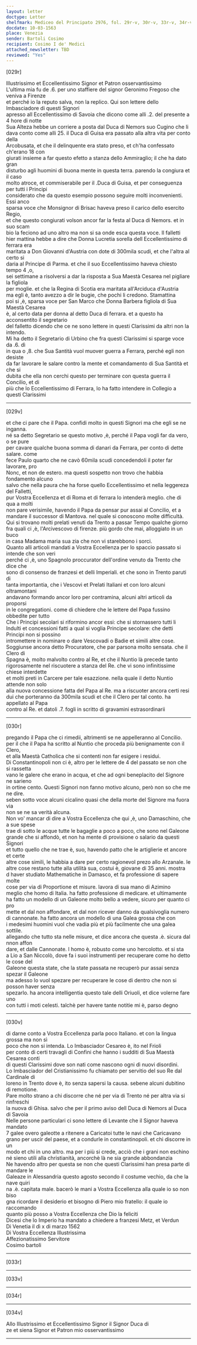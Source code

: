 ```yaml
---
layout: letter
doctype: Letter
shelfmark: Mediceo del Principato 2976, fol. 29r-v, 30r-v, 33r-v, 34r-v
docdate: 10-03-1563
place: Venezia
sender: Bartoli Cosimo
recipient: Cosimo I de' Medici
attached_newsletter: TBD
reviewed: "Yes"
---
```


[029r]  
  
  
Illustrissimo et Eccellentissimo Signor et Patron osservantissimo  
L'ultima mia fu de .6. per uno staffiere del signor Geronimo Fregoso che veniva a Firenze  
et perché io la reputo salva, non la replico. Qui son lettere dello Imbasciadore di questi Signori  
apresso all Eccellentissimo di Savoia che dicono come alli .2. del presente a 4 hore di notte  
Sua Alteza hebbe un corriere a posta dal Duca di Nemors suo Cugino che li  
dava conto come alli 25. il Duca di Guisa era passato alla altra vita per conto della  
Arcobusata, et che il delinquente era stato preso, et ch'ha confessato ch'erano 18 con  
giurati insieme a far questo efetto a stanza dello Ammiraglio; il che ha dato gran  
disturbo agli huomini di buona mente in questa terra. parendo la congiura et il caso  
molto atroce, et commiserabile per il .Duca di Guisa, et per conseguenza per tutti i Principi  
considerato che da questo esempio possono seguire molti inconvenienti. Essi anco  
sparsa voce che Monsignor di Brisac haveva preso il carico dello esercito Regio,  
et che questo congiurati volson ancor far la festa al Duca di Nemors. et in suo scam  
bio la feciono ad uno altro ma non si sa onde esca questa voce. Il falletti  
hier mattina hebbe a dire che Donna Lucretia sorella dell Eccellentissimo di ferrara era  
maritata a Don Giovanni d'Austria con dote di 300mila scudi, et che l'altra al certo si  
daria al Principe di Parma. et che il suo Eccellentissimo haveva chiesto tempo 4 ,o,  
sei settimane a risolversi a dar la risposta a Sua Maestà Cesarea nel pigliare la figliola  
per moglie. et che la Regina di Scotia era maritata all'Arciduca d'Austria  
ma egli è, tanto avezzo a dir le bugie, che pochi li credono. Stamattina  
poi si ,è, sparsa voce per San Marco che Donna Barbera figliola di Sua Maestà Cesarea  
è, al certo data per donna al detto Duca di ferrara. et a questo ha acconsentito il segretario  
del falletto dicendo che ce ne sono lettere in questi Clarissimi da altri non la intendo.  
Mi ha detto il Segretario di Urbino che fra questi Clarissimi si sparge voce da .6. dì  
in qua o ,8. che Sua Santità vuol muover guerra a Ferrara, perché egli non desiste  
da far lavorare le salare contro la mente et comandamento di Sua Santità et che si  
dubita che ella non cerchi questo per terminare con questa guerra il Concilio, et di  
più che lo Eccellentissimo di Ferrara, lo ha fatto intendere in Collegio a questi Clarissimi  
  
---  

[029v]  
  
  
et che ci pare che il Papa. confidi molto in questi Signori ma che egli se ne inganna.  
né sa detto Segretario se questo motivo ,è, perché il Papa vogli far da vero, o se pure  
per cavare qualche buona somma di danari da Ferrara, per conto di dette salare. come  
fece Paulo quarto che ne cavò 60mila scudi concedendoli il poter far lavorare, pro  
Nonc, et non de estero. ma questi sospetto non trovo che habbia fondamento alcuno  
salvo che nella paura che ha forse quello Eccellentissimo et nella leggereza del Falletti,  
pur Vostra Eccellenza et di Roma et di ferrara lo intenderà meglio. che di qua a molti  
non pare verisimile, havendo il Papa da pensar pur assai al Concilio, et a  
mandare il successor di Mantova. nel quale si conoscono molte difficultà.  
Qui si trovano molti prelati venuti da Trento a passar Tempo qualche giorno  
fra quali ci ,è, l'Arcivescovo di firenze. più gordo che mai, alloggiato in un buco  
in casa Madama maria sua zia che non vi starebbono i sorci.  
Quanto alli articoli mandati a Vostra Eccellenza per lo spaccio passato si intende che son veri  
perché ci ,è, uno Spagnolo proccurator dell'ordine venuto da Trento che dice che  
sono di consenso de franzesi et delli Imperiali. et che sono in Trento paruti di  
tanta importantia, che i Vescovi et Prelati Italiani et con loro alcuni oltramontani  
andavano formando ancor loro per contramina, alcuni altri articoli da proporsi  
in le congregationi. come di chiedere che le lettere del Papa fussino obbedite per tutto  
Che i Principi secolari si riformino ancor essi: che si stornassero tutti li  
Indulti et concessioni fatti a qual si voglia Principe secolare: che detti Principi non si possino  
intromettere in nominare o dare Vescovadi o Badie et simili altre cose.  
Soggiunse ancora detto Procuratore, che par parsona molto sensata. che il Clero di  
Spagna è, molto malvolto contro al Re, et che il Nuntio là precede tanto  
rigorosamente nel riscuotere a stanza del Re. che vi sono infinitissime chiese interdette  
et molti preti in Carcere per tale esazzione. nella quale il detto Nuntio attende non solo  
alla nuova concessione fatta del Papa al Re. ma a riscuoter ancora certi resi  
dui che porteranno da 300mila scudi et che il Clero per tal conto. ha appellato al Papa  
contro al Re. et datoli .7. fogli in scritto di gravamini estrasordinarii  
  
---  

[030r]  
  
  
pregando il Papa che ci rimedii, altrimenti se ne appelleranno al Concilio.  
per il che il Papa ha scritto al Nuntio che proceda più benignamente con il Clero,  
et alla Maestà Catholica che si contenti non far esigere i residui.  
Di Constantinopoli non ci è, altro per le lettere de 4 del passato se non che si rassetta  
vano le galere che erano in acqua, et che ad ogni beneplacito del Signore ne sarieno  
in ortine cento. Questi Signori non fanno motivo alcuno, però non so che me ne dire.  
seben sotto voce alcuni cicalino quasi che della morte del Signore ma fuora via  
non se ne sa verità alcuna.  
Non vo' mancar di dire a Vostra Eccellenza che qui ,è, uno Damaschino, che a sue spese  
trae di sotto le acque tutte le bagaglie a poco a poco, che sono nel Galeone  
grande che si affondò, et non ha mente di provisione o salario da questi Signori  
et tutto quello che ne trae è, suo, havendo patto che le artiglierie et ancore et certe  
altre cose simili, le habbia a dare per certo ragionevol prezo allo Arzanale. le  
altre cose restano tutte alla utilità sua, costui è, giovane di 35 anni. mostra  
d haver studiato Mathematiche in Damasco, et fa professione di sapere molte  
cose per via di Proportione et misure. lavora di sua mano di Azimino  
meglio che homo di Italia. ha fatto professione di medicare. et ultimamente  
ha fatto un modello di un Galeone molto bello a vedere, sicuro per quanto ci pro  
mette et dal non affondare, et dal non ricever danno da qualsivoglia numero  
di cannonate. ha fatto ancora un modello di una Galea grossa che con  
i medesimi huomini vuol che vadia più et più facilmente che una galea sottile.  
allegando che tutto sta nelle misure, et dice ancora che questa .è. sicura dal nnon affon  
dare, et dalle Cannonate. l homo è, robusto come uno hercolotto. et si sta  
a Lio a San Niccolò, dove fa i suoi instrumenti per recuperare come ho detto le cose del  
Galeone questa state, che la state passata ne recuperò pur assai senza spezar il Galeone  
ma adesso lo vuol spezare per recuperare le cose di dentro che non si posson haver senza  
spezarlo. ha ancora intelligentia questo tale delli Oriuoli, et dice volerne fare uno  
con tutti i moti celesti. talchè per havere tante notitie mi è, parso degno  
  
---  

[030v]  
  
  
di darne conto a Vostra Eccellenza parla poco Italiano. et con la lingua grossa ma non sì  
poco che non si intenda. Lo Imbasciador Cesareo è, ito nel Frioli  
per conto di certi travagli di Confini che hanno i sudditi di Sua Maestà Cesarea conti  
di questi Clarissimi dove son nati come nascono ogni dì nuovi disordini.  
Lo Imbasciador del Cristianissimo fu chiamato per servitio del suo Re dal Cardinale di  
loreno in Trento dove è, ito senza sapersi la causa. sebene alcuni dubitino  
di remotione.  
Pare molto strano a chi discorre che né per via di Trento né per altra via si rinfreschi  
la nuova di Ghisa. salvo che per il primo aviso dell Duca di Nemors al Duca di Savoia  
Nelle persone particulari ci sono lettere di Levante che il Signor haveva mandato  
7 galee overo galeotte a ritenere a Caricatoi tutte le navi che Caricavano  
grano per uscir del paese, et a condurle in constantinopoli. et chi discorre in un  
modo et chi in uno altro. ma per i più si crede, acciò che i grani non eschino  
né sieno utili alla christianità, ancorchè là ne sia grande abbondanzia  
Ne havendo altro per questa se non che questi Clarissimi han presa parte di mandare le  
Galeaze in Alessandria questo agosto secondo il costume vechio, da che la nave quiri  
na .è. capitata male. bacerò le mani a Vostra Eccellenza alla quale io so non biso  
gna ricordare il desiderio et bisogno di Piero mio fratello: il quale io raccomando  
quanto più posso a Vostra Eccellenza che Dio la feliciti  
Dicesi che lo Imperio ha mandato a chiedere a franzesi Metz, et Verdun  
Di Venetia il dì x di marzo 1562  
Di Vostra Eccellenza Illustrissima  
Affezionatissimo Servitore  
Cosimo bartoli  
  
---  

[033r]  
  
  
  
---  

[033v]  
  
  
  
---  

[034r]  
  
  
  
---  

[034v]  
  
  
Allo Illustrissimo et Eccellentissimo Signor il Signor Duca di  
 ze et siena Signor et Patron mio osservantissimo  
  
---  

